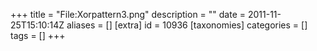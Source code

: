+++
title = "File:Xorpattern3.png"
description = ""
date = 2011-11-25T15:10:14Z
aliases = []
[extra]
id = 10936
[taxonomies]
categories = []
tags = []
+++


